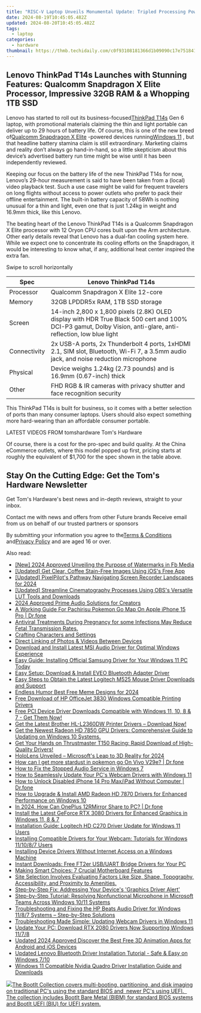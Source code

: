```yaml
---
title: "RISC-V Laptop Unveils Monumental Update: Tripled Processing Power with Doubling of Cores & Up to 2GHz Speed + AI Functionality"
date: 2024-08-19T10:45:05.482Z
updated: 2024-08-20T10:45:05.482Z
tags:
  - laptop
categories:
  - hardware
thumbnail: https://thmb.techidaily.com/c0f93108181366d1b09090c17e7518417597848beec02f800a980d5086b0f997.jpg
---
```


## Lenovo ThinkPad T14s Launches with Stunning Features: Qualcomm Snapdragon X Elite Processor, Impressive 32GB RAM & a Whopping 1TB SSD

Lenovo has started to roll out its business-focused[ThinkPad T14s](https://weibo.com/u/1617785922) Gen 6 laptop, with promotional materials claiming the thin and light portable can deliver up to 29 hours of battery life. Of course, this is one of the new breed of[Qualcomm Snapdragon X Elite](https://tools.techidaily.com) \-powered devices running[Windows 11](https://tools.techidaily.com) , but that headline battery stamina claim is still extraordinary. Marketing claims and reality don’t always go hand-in-hand, so a little skepticism about this device’s advertised battery run time might be wise until it has been independently reviewed.

 Keeping our focus on the battery life of the new ThinkPad T14s for now, Lenovo’s 29-hour measurement is said to have been taken from a (local) video playback test. Such a use case might be valid for frequent travelers on long flights without access to power outlets who prefer to pack their offline entertainment. The built-in battery capacity of 58Wh is nothing unusual for a thin and light, even one that is just 1.24kg in weight and 16.9mm thick, like this Lenovo.

 The beating heart of the Lenovo ThinkPad T14s is a Qualcomm Snapdragon X Elite processor with 12 Oryon CPU cores built upon the Arm architecture. Other early details reveal that Lenovo has a dual-fan cooling system here. While we expect one to concentrate its cooling efforts on the Snapdragon, it would be interesting to know what, if any, additional heat center inspired the extra fan.

 Swipe to scroll horizontally

| Spec         | Lenovo ThinkPad T14s                                                                                                                                           |
| ------------ | -------------------------------------------------------------------------------------------------------------------------------------------------------------- |
| Processor    | Qualcomm Snapdragon X Elite 12-core                                                                                                                            |
| Memory       | 32GB LPDDR5x RAM, 1TB SSD storage                                                                                                                              |
| Screen       | 14-inch 2,800 x 1,800 pixels (2.8K) OLED display with HDR True Black 500 cert and 100% DCI-P3 gamut, Dolby Vision, anti-glare, anti-reflection, low blue light |
| Connectivity | 2x USB-A ports, 2x Thunderbolt 4 ports, 1xHDMI 2.1, SIM slot, Bluetooth, Wi-Fi 7, a 3.5mm audio jack, and noise reduction microphone                           |
| Physical     | Device weighs 1.24kg (2.73 pounds) and is 16.9mm (0.67-inch) thick                                                                                             |
| Other        | FHD RGB & IR cameras with privacy shutter and face recognition security                                                                                        |

 This ThinkPad T14s is built for business, so it comes with a better selection of ports than many consumer laptops. Users should also expect something more hard-wearing than an affordable consumer portable.

 LATEST VIDEOS FROM tomshardware Tom's Hardware

 Of course, there is a cost for the pro-spec and build quality. At the China eCommerce outlets, where this model popped up first, pricing starts at roughly the equivalent of $1,700 for the spec shown in the table above.

## Stay On the Cutting Edge: Get the Tom's Hardware Newsletter

 Get Tom's Hardware's best news and in-depth reviews, straight to your inbox.

 Contact me with news and offers from other Future brands  Receive email from us on behalf of our trusted partners or sponsors

 By submitting your information you agree to the[Terms & Conditions](https://futureplc.com/terms-conditions/) and[Privacy Policy](https://futureplc.com/privacy-policy/) and are aged 16 or over.

<ins class="adsbygoogle"
     style="display:block"
     data-ad-format="autorelaxed"
     data-ad-client="ca-pub-7571918770474297"
     data-ad-slot="1223367746"></ins>



<ins class="adsbygoogle"
     style="display:block"
     data-ad-client="ca-pub-7571918770474297"
     data-ad-slot="8358498916"
     data-ad-format="auto"
     data-full-width-responsive="true"></ins>

<span class="atpl-alsoreadstyle">Also read:</span>
<div><ul>
<li><a href="https://facebook-clips.techidaily.com/new-2024-approved-unveiling-the-purpose-of-watermarks-in-fb-media/"><u>[New] 2024 Approved  Unveiling the Purpose of Watermarks in Fb Media</u></a></li>
<li><a href="https://some-techniques.techidaily.com/updated-get-clear-coffee-stain-free-images-using-ioss-free-app/"><u>[Updated] Get Clear, Coffee Stain-Free Images Using iOS's Free App</u></a></li>
<li><a href="https://desktop-recording.techidaily.com/updated-pixelpilots-pathway-navigating-screen-recorder-landscapes-for-2024/"><u>[Updated] PixelPilot's Pathway  Navigating Screen Recorder Landscapes for 2024</u></a></li>
<li><a href="https://some-skills.techidaily.com/updated-streamline-cinematography-processes-using-obss-versatile-lut-tools-and-downloads/"><u>[Updated] Streamline Cinematography Processes Using OBS's Versatile LUT Tools and Downloads</u></a></li>
<li><a href="https://youtube-stream.techidaily.com/2024-approved-prime-audio-solutions-for-creators/"><u>2024 Approved  Prime Audio Solutions for Creators</u></a></li>
<li><a href="https://ios-pokemon-go.techidaily.com/a-working-guide-for-pachirisu-pokemon-go-map-on-apple-iphone-15-pro-drfone-by-drfone-virtual-ios/"><u>A Working Guide For Pachirisu Pokemon Go Map On Apple iPhone 15 Pro | Dr.fone</u></a></li>
<li><a href="https://hardware-help.techidaily.com/antiviral-treatments-during-pregnancy-for-some-infections-may-reduce-fetal-transmission-rates/"><u>Antiviral Treatments During Pregnancy for some Infections May Reduce Fetal Transmission Rates.</u></a></li>
<li><a href="https://extra-hints.techidaily.com/crafting-characters-and-settings/"><u>Crafting Characters and Settings</u></a></li>
<li><a href="https://extra-information.techidaily.com/direct-linking-of-photos-and-videos-between-devices/"><u>Direct Linking of Photos & Videos Between Devices</u></a></li>
<li><a href="https://hardware-help.techidaily.com/download-and-install-latest-msi-audio-driver-for-optimal-windows-experience/"><u>Download and Install Latest MSI Audio Driver for Optimal Windows Experience</u></a></li>
<li><a href="https://hardware-help.techidaily.com/easy-guide-installing-official-samsung-driver-for-your-windows-11-pc-today/"><u>Easy Guide: Installing Official Samsung Driver for Your Windows 11 PC Today</u></a></li>
<li><a href="https://hardware-help.techidaily.com/easy-setup-download-and-install-eveo-bluetooth-adapter-driver/"><u>Easy Setup: Download & Install EVEO Bluetooth Adapter Driver</u></a></li>
<li><a href="https://hardware-help.techidaily.com/easy-steps-to-obtain-the-latest-logitech-m525-mouse-driver-downloads-and-support/"><u>Easy Steps to Obtain the Latest Logitech M525 Mouse Driver Downloads and Support</u></a></li>
<li><a href="https://article-helps.techidaily.com/endless-humor-best-free-meme-designs-for-2024/"><u>Endless Humor  Best Free Meme Designs for 2024</u></a></li>
<li><a href="https://hardware-help.techidaily.com/free-download-of-hp-officejet-3830-windows-compatible-printing-drivers/"><u>Free Download of HP OfficeJet 3830 Windows Compatible Printing Drivers</u></a></li>
<li><a href="https://hardware-help.techidaily.com/free-pci-device-driver-downloads-compatible-with-windows-11-10-8-and-7-get-them-now/"><u>Free PCI Device Driver Downloads Compatible with Windows 11, 10, 8 & 7 - Get Them Now!</u></a></li>
<li><a href="https://hardware-help.techidaily.com/get-the-latest-brother-hl-l2360dw-printer-drivers-download-now/"><u>Get the Latest Brother HL-L2360DW Printer Drivers – Download Now!</u></a></li>
<li><a href="https://hardware-help.techidaily.com/1722972869684-get-the-newest-radeon-hd-7850-gpu-drivers-comprehensive-guide-to-updating-on-windows-10-systems/"><u>Get the Newest Radeon HD 7850 GPU Drivers: Comprehensive Guide to Updating on Windows 10 Systems.</u></a></li>
<li><a href="https://hardware-help.techidaily.com/1722975869820-get-your-hands-on-thrustmaster-t150-racing-rapid-download-of-high-quality-drivers/"><u>Get Your Hands on Thrustmaster T150 Racing: Rapid Download of High-Quality Drivers!</u></a></li>
<li><a href="https://some-knowledge.techidaily.com/hololens-unveiled-microsofts-leap-to-3d-reality-for-2024/"><u>HoloLens Unveiled – Microsoft's Leap to 3D Reality for 2024</u></a></li>
<li><a href="https://change-location.techidaily.com/how-can-i-get-more-stardust-in-pokemon-go-on-vivo-v29e-drfone-by-drfone-virtual-android/"><u>How can I get more stardust in pokemon go On Vivo V29e? | Dr.fone</u></a></li>
<li><a href="https://common-error.techidaily.com/how-to-fix-the-stopped-audio-service-in-windows-7/"><u>How to Fix the Stopped Audio Service in Windows 7</u></a></li>
<li><a href="https://hardware-help.techidaily.com/how-to-seamlessly-update-your-pcs-webcam-drivers-with-windows-11/"><u>How to Seamlessly Update Your PC's Webcam Drivers with Windows 11</u></a></li>
<li><a href="https://iphone-unlock.techidaily.com/how-to-unlock-disabled-iphone-14-pro-maxipad-without-computer-drfone-by-drfone-ios/"><u>How to Unlock Disabled iPhone 14 Pro Max/iPad Without Computer | Dr.fone</u></a></li>
<li><a href="https://hardware-help.techidaily.com/how-to-upgrade-and-install-amd-radeon-hd-7870-drivers-for-enhanced-performance-on-windows-10/"><u>How to Upgrade & Install AMD Radeon HD 7870 Drivers for Enhanced Performance on Windows 10</u></a></li>
<li><a href="https://screen-mirror.techidaily.com/in-2024-how-can-oneplus-12rmirror-share-to-pc-drfone-by-drfone-android/"><u>In 2024, How Can OnePlus 12RMirror Share to PC? | Dr.fone</u></a></li>
<li><a href="https://hardware-help.techidaily.com/install-the-latest-geforce-rtx-3080-drivers-for-enhanced-graphics-in-windows-11-8-and-7/"><u>Install the Latest GeForce RTX 3080 Drivers for Enhanced Graphics in Windows 11, 8 & 7</u></a></li>
<li><a href="https://hardware-help.techidaily.com/installation-guide-logitech-hd-c270-driver-update-for-windows-11-users/"><u>Installation Guide: Logitech HD C270 Driver Update for Windows 11 Users</u></a></li>
<li><a href="https://hardware-help.techidaily.com/installing-compatible-drivers-for-your-webcam-tutorials-for-windows-111087-users/"><u>Installing Compatible Drivers for Your Webcam: Tutorials for Windows 11/10/8/7 Users</u></a></li>
<li><a href="https://hardware-help.techidaily.com/installing-device-drivers-without-internet-access-on-a-windows-machine/"><u>Installing Device Drivers Without Internet Access on a Windows Machine</u></a></li>
<li><a href="https://hardware-help.techidaily.com/instant-downloads-free-ft2er-usbuart-bridge-drivers-for-your-pc/"><u>Instant Downloads: Free FT2er USB/UART Bridge Drivers for Your PC</u></a></li>
<li><a href="https://buynow-info.techidaily.com/making-smart-choices-7-crucial-motherboard-features/"><u>Making Smart Choices: 7 Crucial Motherboard Features</u></a></li>
<li><a href="https://hardware-help.techidaily.com/site-selection-involves-evaluating-factors-like-size-shape-topography-accessibility-and-proximity-to-amenities/"><u>Site Selection Involves Evaluating Factors Like Size, Shape, Topography, Accessibility, and Proximity to Amenities.</u></a></li>
<li><a href="https://hardware-help.techidaily.com/step-by-step-fix-addressing-your-devices-graphics-driver-alert/"><u>Step-by-Step Fix: Addressing Your Device's 'Graphics Driver Alert'</u></a></li>
<li><a href="https://sound-issues.techidaily.com/step-by-step-tutorial-resolving-nonfunctional-microphone-in-microsoft-teams-across-windows-1011-systems/"><u>Step-by-Step Tutorial: Resolving Nonfunctional Microphone in Microsoft Teams Across Windows 10/11 Systems</u></a></li>
<li><a href="https://hardware-help.techidaily.com/troubleshooting-and-fixing-the-hp-beats-audio-driver-for-windows-1187-systems-step-by-step-solutions/"><u>Troubleshooting and Fixing the HP Beats Audio Driver for Windows 11/8/7 Systems – Step-by-Step Solutions</u></a></li>
<li><a href="https://hardware-help.techidaily.com/troubleshooting-made-simple-updating-webcam-drivers-in-windows-11/"><u>Troubleshooting Made Simple: Updating Webcam Drivers in Windows 11</u></a></li>
<li><a href="https://hardware-help.techidaily.com/update-your-pc-download-rtx-2080-drivers-now-supporting-windows-1178/"><u>Update Your PC: Download RTX 2080 Drivers Now Supporting Windows 11/7/8</u></a></li>
<li><a href="https://video-ai-editor.techidaily.com/updated-2024-approved-discover-the-best-free-3d-animation-apps-for-android-and-ios-devices/"><u>Updated 2024 Approved Discover the Best Free 3D Animation Apps for Android and iOS Devices</u></a></li>
<li><a href="https://hardware-help.techidaily.com/updated-lenovo-bluetooth-driver-installation-tutorial-safe-and-easy-on-windows-710/"><u>Updated Lenovo Bluetooth Driver Installation Tutorial - Safe & Easy on Windows 7/10</u></a></li>
<li><a href="https://hardware-help.techidaily.com/windows-11-compatible-nvidia-quadro-driver-installation-guide-and-downloads/"><u>Windows 11 Compatible Nvidia Quadro Driver Installation Guide and Downloads</u></a></li>
</ul></div>

<!-- affiliate ads begin -->
<a href="https://secure.2checkout.com/order/checkout.php?PRODS=45152810&QTY=1&AFFILIATE=108875&CART=1"> <img src="https://secure.avangate.com/images/merchant/842ca578342915ccb8ae069595ba7233/products/copy_bootit-ss1_178x139.jpg" border="0">The BootIt Collection covers multi-booting, partitioning, and disk imaging on traditional PC's using the standard BIOS and  newer PC's using UEFI.   The collection includes BootIt Bare Metal (BIBM) for standard BIOS systems and BootIt UEFI (BIU) for UEFI system. 
</a>
<!-- affiliate ads end -->